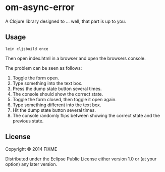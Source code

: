 # om-async-error

A Clojure library designed to ... well, that part is up to you.

## Usage

    lein cljsbuild once

Then open index.html in a browser and open the browsers console.

The problem can be seen as follows:

1. Toggle the form open. 
2. Type something into the text box.
3. Press the dump state button several times.
4. The console should show the correct state.
5. Toggle the form closed, then toggle it open again.
6. Type something different into the text box.
7. Hit the dump state button several times.
8. The console randomly flips between showing the correct state and the previous state.

## License

Copyright © 2014 FIXME

Distributed under the Eclipse Public License either version 1.0 or (at
your option) any later version.

